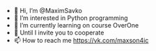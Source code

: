 - 👋 Hi, I’m @MaximSavko
- 👀 I’m interested in Python programming
- 🌱 I’m currently learning  on course OverOne
- 💞️ Until I invite you to cooperate
- 📫 How to reach me https://vk.com/maxson4ic

<!---
MaximSavko/MaximSavko is a ✨ special ✨ repository because its `README.md` (this file) appears on your GitHub profile.
You can click the Preview link to take a look at your changes.
--->
